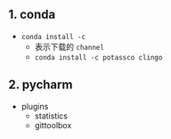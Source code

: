 

## 1. conda

- `conda install -c`
    - 表示下载的 `channel` 
    - ```conda install -c potassco clingo```

## 2. pycharm

- plugins
    - statistics
    - gittoolbox
